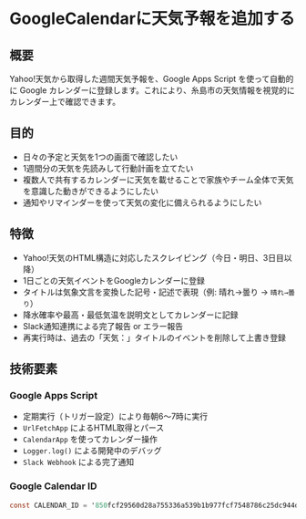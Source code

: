 # GoogleCalendarに天気予報を追加する

## 概要
Yahoo!天気から取得した週間天気予報を、Google Apps Script を使って自動的に Google カレンダーに登録します。これにより、糸島市の天気情報を視覚的にカレンダー上で確認できます。

## 目的
- 日々の予定と天気を1つの画面で確認したい
- 1週間分の天気を先読みして行動計画を立てたい
- 複数人で共有するカレンダーに天気を載せることで家族やチーム全体で天気を意識した動きができるようにしたい
- 通知やリマインダーを使って天気の変化に備えられるようにしたい

## 特徴
- Yahoo!天気のHTML構造に対応したスクレイピング（今日・明日、3日目以降）
- 1日ごとの天気イベントをGoogleカレンダーに登録
- タイトルは気象文言を変換した記号・記述で表現（例: 晴れ→曇り → `晴れ→曇り`）
- 降水確率や最高・最低気温を説明文としてカレンダーに記録
- Slack通知連携による完了報告 or エラー報告
- 再実行時は、過去の「天気：」タイトルのイベントを削除して上書き登録

## 技術要素

### Google Apps Script
- 定期実行（トリガー設定）により毎朝6〜7時に実行
- `UrlFetchApp` によるHTML取得とパース
- `CalendarApp` を使ってカレンダー操作
- `Logger.log()` による開発中のデバッグ
- `Slack Webhook` による完了通知

### Google Calendar ID
```gs
const CALENDAR_ID = '850fcf29560d28a755336a539b1b977fcf7548786c25dc944d1c61dd038556e4@group.calendar.google.com'; // 糸島の天気予報
